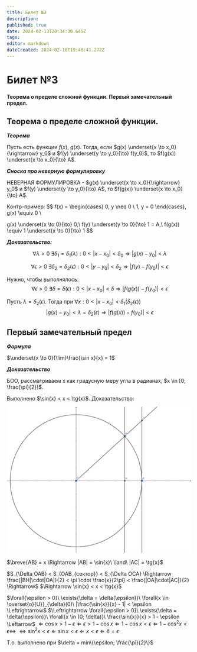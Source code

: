 ```yaml
---
title: Билет №3
description: 
published: true
date: 2024-02-13T20:34:30.645Z
tags: 
editor: markdown
dateCreated: 2024-02-10T19:48:41.272Z
---
```


# Билет №3
#### Теорема о пределе сложной функции. Первый замечательный предел.

## Теорема о пределе сложной функции.

***Теорема***

Пусть есть функции $f(x)$, $g(x)$.
Тогда, если $g(x) \underset{x \to x_0}{\rightarrow} y_0$ и $f(y) \underset{y \to y_0}{\to} f(y_0)$, то $f(g(x)) \underset{x \to x_0}{\to} A$.

***Сноска про неверную формулировку***

НЕВЕРНАЯ ФОРМУЛИРОВКА - $g(x) \underset{x \to x_0}{\rightarrow} y_0$ и $f(y) \underset{y \to y_0}{\to} A$, то $f(g(x)) \underset{x \to x_0}{\to} A$.

Контр-пример: 
$$
f(x) = 
\begin{cases}
  0, y \neq 0 \\
  1, y = 0
\end{cases}, 
g(x) \equiv 0 \\
 
g(x) \underset{x \to 0}{\to} 0,\ f(y) \underset{y \to 0}{\to} 1 = A,\ f(g(x)) \equiv 1 \underset{x \to 0}{\to} 1
$$

***Доказательство:***

$$\forall{\lambda > 0}\ \exists{\delta_1 = \delta_1(\lambda)}: 0 < |x - x_0| < \delta_0 \Rightarrow |g(x) - y_0| < \lambda$$

$$\forall{\epsilon > 0}\ \exists{\delta_2 = \delta_2(\epsilon)}: 0 < |y - y_0| < \delta_2 \Rightarrow |f(y) - f(y_0)| < \epsilon$$

Нужно, чтобы выполнялось:
$$\forall{\epsilon > 0}\ \exists{\delta = \delta(\epsilon): 0 < |x - x_0| < \delta \Rightarrow |f(g(x)) - f(y_0)| < \epsilon}$$

Пусть $\lambda = \delta_2(\epsilon)$. Тогда при $\forall{x} : 0 < |x - x_0| < \delta_1(\delta_2(\epsilon))$
$$|g(x) - y_0| < \lambda = \delta_2(\epsilon) \Rightarrow |f(g(x)) - f(y_0)| < \epsilon$$

## Первый замечательный предел

***Формула***

$\underset{x \to 0}{\lim}\frac{\sin x}{x} = 1$

***Доказательство***

БОО, рассматриваем x как градусную меру угла в радианах, $x \in [0; \frac{\pi}{2}]$.

Выполнено $\sin{x} < x < \tg{x}$. Доказательство:

<img src="/geometry_export.svg" alt="drawing" width="500"/>

$\breve{AB} = x \Rightarrow |AB| = \sin{x}\ \land\ |AC| = \tg{x}$

$S_{\Delta OAB} < S_{OAB_{сектор}} < S_{\Delta OCA} \Rightarrow \frac{|BH|\cdot|OA|}{2} < \pi \cdot \frac{x}{2\pi} < \frac{|OA|\cdot|AC|}{2} \Rightarrow$
$\Rightarrow \sin{x} < x < \tg{x}$

$\forall{\epsilon > 0}\ \exists{\delta = \delta(\epsilon)}\ \forall{x \in \overset{o}{U}}_{\delta}(0)\ |\frac{\sin{x}}{x} - 1| < \epsilon \Leftrightarrow$
$\Leftrightarrow \forall{\epsilon > 0}\ \exists{\delta = \delta(\epsilon)}\ \forall{x \in (0; \delta)}\ \frac{\sin{x}}{x} > 1 - \epsilon \Leftarrow$
$\Leftarrow \cos{x} > 1 - \epsilon \Leftarrow \epsilon > 1 - \cos{x} \Leftarrow 1 - \cos{x} < \epsilon \Leftarrow 1 - \cos^2{x} < \epsilon \Leftrightarrow$
$\Leftrightarrow \sin^2{x} < \epsilon \Leftarrow \sin{x} < \epsilon \Leftarrow x < \epsilon \Leftarrow \delta = \epsilon$

Т.о. выполнено при $\delta = min\{\epsilon; \frac{\pi}{2}\}$